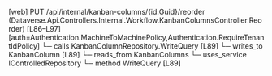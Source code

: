 [web] PUT /api/internal/kanban-columns/{id:Guid}/reorder  (Dataverse.Api.Controllers.Internal.Workflow.KanbanColumnsController.Reorder)  [L86–L97] [auth=Authentication.MachineToMachinePolicy,Authentication.RequireTenantIdPolicy]
  └─ calls KanbanColumnRepository.WriteQuery [L89]
  └─ writes_to KanbanColumn [L89]
    └─ reads_from KanbanColumns
  └─ uses_service IControlledRepository<KanbanColumn>
    └─ method WriteQuery [L89]

